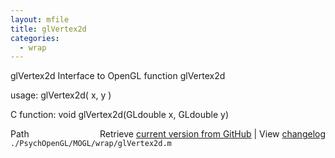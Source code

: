 ```yaml
---
layout: mfile
title: glVertex2d
categories:
  - wrap
---
```


glVertex2d  Interface to OpenGL function glVertex2d

usage:  glVertex2d\( x, y \)

C function:  void glVertex2d\(GLdouble x, GLdouble y\)


<div class="code_header" style="text-align:right;">
  <span style="float:left;">Path&nbsp;&nbsp;</span> <span class="counter">Retrieve <a href=
  "https://raw.github.com/Psychtoolbox-3/Psychtoolbox-3/beta/./PsychOpenGL/MOGL/wrap/glVertex2d.m">current version from GitHub</a> | View <a href=
  "https://github.com/Psychtoolbox-3/Psychtoolbox-3/commits/beta/./PsychOpenGL/MOGL/wrap/glVertex2d.m">changelog</a></span>
</div>
<div class="code">
  <code>./PsychOpenGL/MOGL/wrap/glVertex2d.m</code>
</div>
